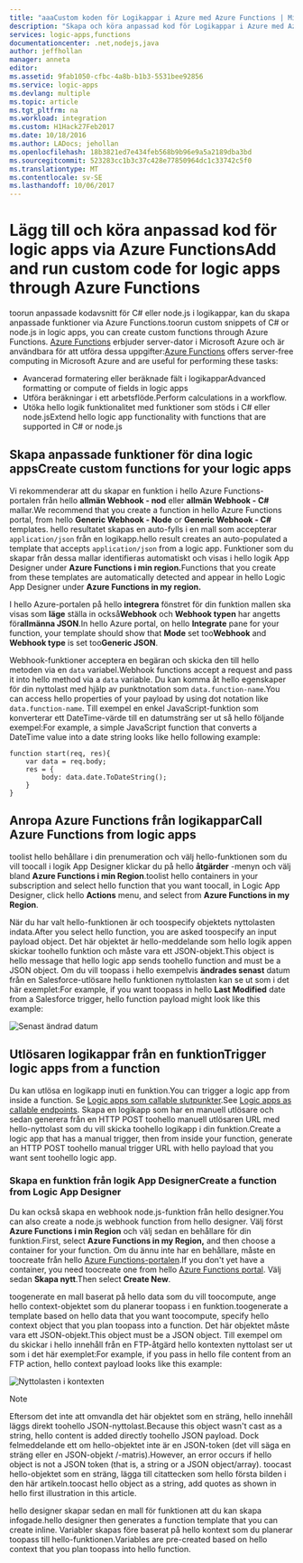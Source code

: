 ```yaml
---
title: "aaaCustom koden för Logikappar i Azure med Azure Functions | Microsoft Docs"
description: "Skapa och köra anpassad kod för Logikappar i Azure med Azure Functions"
services: logic-apps,functions
documentationcenter: .net,nodejs,java
author: jeffhollan
manager: anneta
editor: 
ms.assetid: 9fab1050-cfbc-4a8b-b1b3-5531bee92856
ms.service: logic-apps
ms.devlang: multiple
ms.topic: article
ms.tgt_pltfrm: na
ms.workload: integration
ms.custom: H1Hack27Feb2017
ms.date: 10/18/2016
ms.author: LADocs; jehollan
ms.openlocfilehash: 18b3821ed7e434feb568b9b96e9a5a2189dba3bd
ms.sourcegitcommit: 523283cc1b3c37c428e77850964dc1c33742c5f0
ms.translationtype: MT
ms.contentlocale: sv-SE
ms.lasthandoff: 10/06/2017
---
```

# <a name="add-and-run-custom-code-for-logic-apps-through-azure-functions"></a><span data-ttu-id="a5022-103">Lägg till och köra anpassad kod för logic apps via Azure Functions</span><span class="sxs-lookup"><span data-stu-id="a5022-103">Add and run custom code for logic apps through Azure Functions</span></span>

<span data-ttu-id="a5022-104">toorun anpassade kodavsnitt för C# eller node.js i logikappar, kan du skapa anpassade funktioner via Azure Functions.</span><span class="sxs-lookup"><span data-stu-id="a5022-104">toorun custom snippets of C# or node.js in logic apps, you can create custom functions through Azure Functions.</span></span> 
<span data-ttu-id="a5022-105">[Azure Functions](../azure-functions/functions-overview.md) erbjuder server-dator i Microsoft Azure och är användbara för att utföra dessa uppgifter:</span><span class="sxs-lookup"><span data-stu-id="a5022-105">[Azure Functions](../azure-functions/functions-overview.md) offers server-free computing in Microsoft Azure and are useful for performing these tasks:</span></span>

* <span data-ttu-id="a5022-106">Avancerad formatering eller beräknade fält i logikappar</span><span class="sxs-lookup"><span data-stu-id="a5022-106">Advanced formatting or compute of fields in logic apps</span></span>
* <span data-ttu-id="a5022-107">Utföra beräkningar i ett arbetsflöde.</span><span class="sxs-lookup"><span data-stu-id="a5022-107">Perform calculations in a workflow.</span></span>
* <span data-ttu-id="a5022-108">Utöka hello logik funktionalitet med funktioner som stöds i C# eller node.js</span><span class="sxs-lookup"><span data-stu-id="a5022-108">Extend hello logic app functionality with functions that are supported in C# or node.js</span></span>

## <a name="create-custom-functions-for-your-logic-apps"></a><span data-ttu-id="a5022-109">Skapa anpassade funktioner för dina logic apps</span><span class="sxs-lookup"><span data-stu-id="a5022-109">Create custom functions for your logic apps</span></span>

<span data-ttu-id="a5022-110">Vi rekommenderar att du skapar en funktion i hello Azure Functions-portalen från hello **allmän Webhook - nod** eller **allmän Webhook - C#** mallar.</span><span class="sxs-lookup"><span data-stu-id="a5022-110">We recommend that you create a function in hello Azure Functions portal, from hello **Generic Webhook - Node** or **Generic Webhook - C#** templates.</span></span> <span data-ttu-id="a5022-111">hello resultatet skapas en auto-fylls i en mall som accepterar `application/json` från en logikapp.</span><span class="sxs-lookup"><span data-stu-id="a5022-111">hello result creates an auto-populated a template that accepts `application/json` from a logic app.</span></span> <span data-ttu-id="a5022-112">Funktioner som du skapar från dessa mallar identifieras automatiskt och visas i hello logik App Designer under **Azure Functions i min region.**</span><span class="sxs-lookup"><span data-stu-id="a5022-112">Functions that you create from these templates are automatically detected and appear in hello Logic App Designer under **Azure Functions in my region.**</span></span>

<span data-ttu-id="a5022-113">I hello Azure-portalen på hello **integrera** fönstret för din funktion mallen ska visas som **läge** ställa in också**Webhook** och **Webhook typen** har angetts för**allmänna JSON**.</span><span class="sxs-lookup"><span data-stu-id="a5022-113">In hello Azure portal, on hello **Integrate** pane for your function, your template should show that **Mode** set too**Webhook** and **Webhook type** is set too**Generic JSON**.</span></span> 

<span data-ttu-id="a5022-114">Webhook-funktioner acceptera en begäran och skicka den till hello metoden via en `data` variabel.</span><span class="sxs-lookup"><span data-stu-id="a5022-114">Webhook functions accept a request and pass it into hello method via a `data` variable.</span></span> <span data-ttu-id="a5022-115">Du kan komma åt hello egenskaper för din nyttolast med hjälp av punktnotation som `data.function-name`.</span><span class="sxs-lookup"><span data-stu-id="a5022-115">You can access hello properties of your payload by using dot notation like `data.function-name`.</span></span> <span data-ttu-id="a5022-116">Till exempel en enkel JavaScript-funktion som konverterar ett DateTime-värde till en datumsträng ser ut så hello följande exempel:</span><span class="sxs-lookup"><span data-stu-id="a5022-116">For example, a simple JavaScript function that converts a DateTime value into a date string looks like hello following example:</span></span>

```
function start(req, res){
    var data = req.body;
    res = {
        body: data.date.ToDateString();
    }
}
```

## <a name="call-azure-functions-from-logic-apps"></a><span data-ttu-id="a5022-117">Anropa Azure Functions från logikappar</span><span class="sxs-lookup"><span data-stu-id="a5022-117">Call Azure Functions from logic apps</span></span>

<span data-ttu-id="a5022-118">toolist hello behållare i din prenumeration och välj hello-funktionen som du vill toocall i logik App Designer klickar du på hello **åtgärder** -menyn och välj bland **Azure Functions i min Region**.</span><span class="sxs-lookup"><span data-stu-id="a5022-118">toolist hello containers in your subscription and select hello function that you want toocall, in Logic App Designer, click hello **Actions** menu, and select from **Azure Functions in my Region**.</span></span>

<span data-ttu-id="a5022-119">När du har valt hello-funktionen är och toospecify objektets nyttolasten indata.</span><span class="sxs-lookup"><span data-stu-id="a5022-119">After you select hello function, you are asked toospecify an input payload object.</span></span> <span data-ttu-id="a5022-120">Det här objektet är hello-meddelande som hello logik appen skickar toohello funktion och måste vara ett JSON-objekt.</span><span class="sxs-lookup"><span data-stu-id="a5022-120">This object is hello message that hello logic app sends toohello function and must be a JSON object.</span></span> <span data-ttu-id="a5022-121">Om du vill toopass i hello exempelvis **ändrades senast** datum från en Salesforce-utlösare hello funktionen nyttolasten kan se ut som i det här exemplet:</span><span class="sxs-lookup"><span data-stu-id="a5022-121">For example, if you want toopass in hello **Last Modified** date from a Salesforce trigger, hello function payload might look like this example:</span></span>

![Senast ändrad datum][1]

## <a name="trigger-logic-apps-from-a-function"></a><span data-ttu-id="a5022-123">Utlösaren logikappar från en funktion</span><span class="sxs-lookup"><span data-stu-id="a5022-123">Trigger logic apps from a function</span></span>

<span data-ttu-id="a5022-124">Du kan utlösa en logikapp inuti en funktion.</span><span class="sxs-lookup"><span data-stu-id="a5022-124">You can trigger a logic app from inside a function.</span></span> <span data-ttu-id="a5022-125">Se [Logic apps som callable slutpunkter](logic-apps-http-endpoint.md).</span><span class="sxs-lookup"><span data-stu-id="a5022-125">See [Logic apps as callable endpoints](logic-apps-http-endpoint.md).</span></span> <span data-ttu-id="a5022-126">Skapa en logikapp som har en manuell utlösare och sedan generera från en HTTP POST toohello manuell utlösaren URL med hello-nyttolast som du vill skicka toohello logikapp i din funktion.</span><span class="sxs-lookup"><span data-stu-id="a5022-126">Create a logic app that has a manual trigger, then from inside your function, generate an HTTP POST toohello manual trigger URL with hello payload that you want sent toohello logic app.</span></span>

### <a name="create-a-function-from-logic-app-designer"></a><span data-ttu-id="a5022-127">Skapa en funktion från logik App Designer</span><span class="sxs-lookup"><span data-stu-id="a5022-127">Create a function from Logic App Designer</span></span>

<span data-ttu-id="a5022-128">Du kan också skapa en webhook node.js-funktion från hello designer.</span><span class="sxs-lookup"><span data-stu-id="a5022-128">You can also create a node.js webhook function from hello designer.</span></span> <span data-ttu-id="a5022-129">Välj först **Azure Functions i min Region** och välj sedan en behållare för din funktion.</span><span class="sxs-lookup"><span data-stu-id="a5022-129">First, select **Azure Functions in my Region,** and then choose a container for your function.</span></span> <span data-ttu-id="a5022-130">Om du ännu inte har en behållare, måste en toocreate från hello [Azure Functions-portalen](https://functions.azure.com/signin).</span><span class="sxs-lookup"><span data-stu-id="a5022-130">If you don't yet have a container, you need toocreate one from hello [Azure Functions portal](https://functions.azure.com/signin).</span></span> <span data-ttu-id="a5022-131">Välj sedan **Skapa nytt**.</span><span class="sxs-lookup"><span data-stu-id="a5022-131">Then select **Create New**.</span></span>  

<span data-ttu-id="a5022-132">toogenerate en mall baserat på hello data som du vill toocompute, ange hello context-objektet som du planerar toopass i en funktion.</span><span class="sxs-lookup"><span data-stu-id="a5022-132">toogenerate a template based on hello data that you want toocompute, specify hello context object that you plan toopass into a function.</span></span> <span data-ttu-id="a5022-133">Det här objektet måste vara ett JSON-objekt.</span><span class="sxs-lookup"><span data-stu-id="a5022-133">This object must be a JSON object.</span></span> <span data-ttu-id="a5022-134">Till exempel om du skickar i hello innehåll från en FTP-åtgärd hello kontexten nyttolast ser ut som i det här exemplet:</span><span class="sxs-lookup"><span data-stu-id="a5022-134">For example, if you pass in hello file content from an FTP action, hello context payload looks like this example:</span></span>

![Nyttolasten i kontexten][2]

> [!NOTE]
> <span data-ttu-id="a5022-136">Eftersom det inte att omvandla det här objektet som en sträng, hello innehåll läggs direkt toohello JSON-nyttolast.</span><span class="sxs-lookup"><span data-stu-id="a5022-136">Because this object wasn't cast as a string, hello content is added directly toohello JSON payload.</span></span> <span data-ttu-id="a5022-137">Dock felmeddelande ett om hello-objektet inte är en JSON-token (det vill säga en sträng eller en JSON-objekt /-matris).</span><span class="sxs-lookup"><span data-stu-id="a5022-137">However, an error occurs if hello object is not a JSON token (that is, a string or a JSON object/array).</span></span> <span data-ttu-id="a5022-138">toocast hello-objektet som en sträng, lägga till citattecken som hello första bilden i den här artikeln.</span><span class="sxs-lookup"><span data-stu-id="a5022-138">toocast hello object as a string, add quotes as shown in hello first illustration in this article.</span></span>
> 

<span data-ttu-id="a5022-139">hello designer skapar sedan en mall för funktionen att du kan skapa infogade.</span><span class="sxs-lookup"><span data-stu-id="a5022-139">hello designer then generates a function template that you can create inline.</span></span> <span data-ttu-id="a5022-140">Variabler skapas före baserat på hello kontext som du planerar toopass till hello-funktionen.</span><span class="sxs-lookup"><span data-stu-id="a5022-140">Variables are pre-created based on hello context that you plan toopass into hello function.</span></span>

<!--Image references-->
[1]: ./media/logic-apps-azure-functions/callfunction.png
[2]: ./media/logic-apps-azure-functions/createfunction.png
